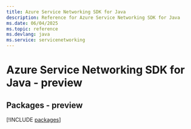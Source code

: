 ```yaml
---
title: Azure Service Networking SDK for Java
description: Reference for Azure Service Networking SDK for Java
ms.date: 06/04/2025
ms.topic: reference
ms.devlang: java
ms.service: servicenetworking
---
```

# Azure Service Networking SDK for Java - preview
## Packages - preview
[!INCLUDE [packages](service-networking-index.md)]